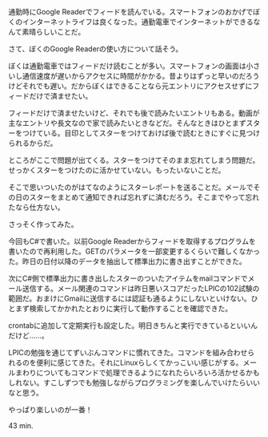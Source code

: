 <p>通勤時にGoogle Readerでフィードを読んでいる。スマートフォンのおかげでぼくのインターネットライフは良くなった。通勤電車でインターネットができるなんて素晴らしいことだ。</p>
<p>さて、ぼくのGoogle Readerの使い方について話そう。</p>
<p>ぼくは通勤電車ではフィードだけ読むことが多い。スマートフォンの画面は小さいし通信速度が遅いからアクセスに時間がかかる。昔よりはずっと早いのだろうけどそれでも遅い。だからぼくはできることなら元エントリにアクセスせずにフィードだけで済ませたい。</p>
<p>フィードだけで済ませたいけど、それでも後で読みたいエントリもある。動画が主なエントリや長文なので家で読みたいときなどだ。そんなときはひとまずスターをつけている。目印としてスターをつけておけば後で読むときにすぐに見つけられるからだ。</p>
<p>ところがここで問題が出てくる。スターをつけてそのまま忘れてしまう問題だ。せっかくスターをつけたのに活かせていない。もったいないことだ。</p>
<p>そこで思いついたのがはてなのようにスターレポートを送ることだ。メールでその日のスターをまとめて通知できれば忘れずに済むだろう。そこまでやって忘れたなら仕方ない。</p>
<p>さっそく作ってみた。</p>
<p>今回もC#で書いた。以前Google Readerからフィードを取得するプログラムを書いたので再利用した。GETのパラメータを一部変更するくらいで難しくなかった。昨日の日付以降のデータを抽出して標準出力に書き出すことができた。</p>
<p>次にC#側で標準出力に書き出したスターのついたアイテムをmailコマンドでメール送信する。メール関連のコマンドは昨日悪いスコアだったLPICの102試験の範囲だ。おまけにGmailに送信するには認証も通るようにしないといけない。ひとまず検索してかかれたとおりに実行して動作することを確認できた。</p>
<p>crontabに追加して定期実行も設定した。明日きちんと実行できているといいんだけど&hellip;&hellip;。</p>
<p>LPICの勉強を通じてずいぶんコマンドに慣れてきた。コマンドを組み合わせられるのを便利に感じてきた。それにLinuxらしくてかっこいい感じがする。メールまわりについてもコマンドで処理できるようになれたらいろいろ活かせるかもしれない。すこしずつでも勉強しながらプログラミングを楽しんでいけたらいいなと思う。</p>
<p>やっぱり楽しいのが一番！</p>
<p>43 min.</p>